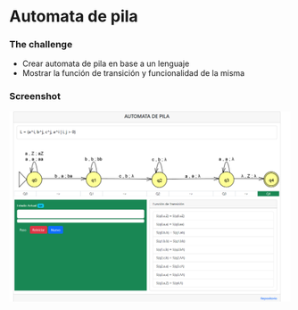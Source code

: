 # Automata de pila

### The challenge
- Crear automata de pila en base a un lenguaje
- Mostrar la función de transición y funcionalidad de la misma


### Screenshot

<img src="/preview.png" alt="preview" />
